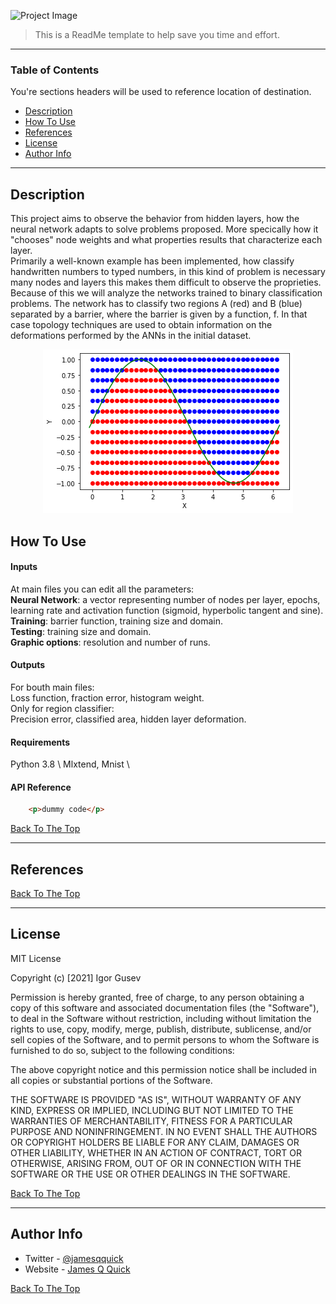 
![Project Image](project-image-url)

> This is a ReadMe template to help save you time and effort.

---

### Table of Contents
You're sections headers will be used to reference location of destination.

- [Description](#description)
- [How To Use](#how-to-use)
- [References](#references)
- [License](#license)
- [Author Info](#author-info)

---

## Description

This project aims to observe the behavior from hidden layers, how the neural network adapts to solve problems proposed. More specically how it "chooses" node weights and what properties results that characterize each layer. \
Primarily a well-known example has been implemented, how classify handwritten numbers to typed numbers, in this kind of problem is necessary many nodes and layers this makes them difficult to observe the proprieties. \
Because of this we will analyze the networks trained to binary classification problems. The network has to classify two regions A (red) and B
(blue) separated by a barrier, where the barrier is given by a function, f. In that case topology techniques are used to obtain information on the deformations performed
by the ANNs in the initial dataset. 

 <p align="center">
    <img windth="470" src=images/exnuvem.png 
 <p >
    
## How To Use

#### Inputs
    
At main files you can edit all the parameters: \
**Neural Network**: a vector representing number of nodes per layer, epochs, learning rate and activation function (sigmoid, hyperbolic tangent and sine). \
**Training**: barrier function, training size and domain. \
**Testing**: training size and domain. \
**Graphic options**: resolution and number of runs.  
    
#### Outputs
 
 For bouth main files: \
   Loss function, fraction error, histogram weight. \
 Only for region classifier: \
    Precision error, classified area, hidden layer deformation. 
   
#### Requirements

Python 3.8 \ 
Mlxtend, Mnist \

#### API Reference

```html
    <p>dummy code</p>
```
[Back To The Top](#read-me-template)

---

## References
[Back To The Top](#read-me-template)

---

## License

MIT License

Copyright (c) [2021] Igor Gusev 

Permission is hereby granted, free of charge, to any person obtaining a copy
of this software and associated documentation files (the "Software"), to deal
in the Software without restriction, including without limitation the rights
to use, copy, modify, merge, publish, distribute, sublicense, and/or sell
copies of the Software, and to permit persons to whom the Software is
furnished to do so, subject to the following conditions:

The above copyright notice and this permission notice shall be included in all
copies or substantial portions of the Software.

THE SOFTWARE IS PROVIDED "AS IS", WITHOUT WARRANTY OF ANY KIND, EXPRESS OR
IMPLIED, INCLUDING BUT NOT LIMITED TO THE WARRANTIES OF MERCHANTABILITY,
FITNESS FOR A PARTICULAR PURPOSE AND NONINFRINGEMENT. IN NO EVENT SHALL THE
AUTHORS OR COPYRIGHT HOLDERS BE LIABLE FOR ANY CLAIM, DAMAGES OR OTHER
LIABILITY, WHETHER IN AN ACTION OF CONTRACT, TORT OR OTHERWISE, ARISING FROM,
OUT OF OR IN CONNECTION WITH THE SOFTWARE OR THE USE OR OTHER DEALINGS IN THE
SOFTWARE.

[Back To The Top](#read-me-template)

---

## Author Info

- Twitter - [@jamesqquick](https://twitter.com/jamesqquick)
- Website - [James Q Quick](https://jamesqquick.com)

[Back To The Top](#read-me-template)
